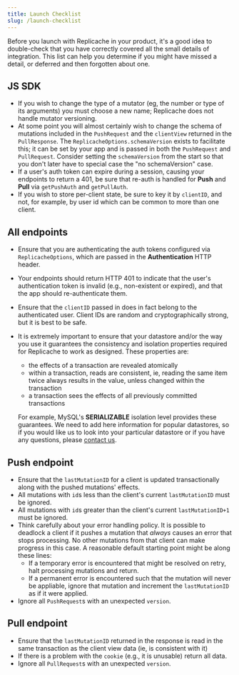 ```yaml
---
title: Launch Checklist
slug: /launch-checklist
---
```


Before you launch with Replicache in your product, it's a good idea to double-check that you have correctly covered all the small details of integration. This list can help you determine if you might have missed a detail, or deferred and then forgotten about one.

## JS SDK

- If you wish to change the type of a mutator (eg, the number or type of its arguments) you must choose a new name; Replicache does not handle mutator versioning.
- At some point you will almost certainly wish to change the schema of mutations included in the `PushRequest` and the `clientView` returned in the `PullResponse`. The `ReplicacheOptions.schemaVersion` exists to facilitate this; it can be set by your app and is passed in both the `PushRequest` and `PullRequest`. Consider setting the `schemaVersion` from the start so that you don't later have to special case the "no schemaVersion" case.
- If a user's auth token can expire during a session, causing your endpoints to return a 401, be sure that re-auth is handled for **Push** and **Pull** via `getPushAuth` and `getPullAuth`.
- If you wish to store per-client state, be sure to key it by `clientID`, and not, for example, by user id which can be common to more than one client.

## All endpoints

- Ensure that you are authenticating the auth tokens configured via `ReplicacheOptions`, which are passed in the **Authentication** HTTP header.
- Your endpoints should return HTTP 401 to indicate that the user's authentication token is invalid (e.g., non-existent or expired), and that the app should re-authenticate them.
- Ensure that the `clientID` passed in does in fact belong to the authenticated user. Client IDs are random and cryptographically strong, but it is best to be safe.
- It is extremely important to ensure that your datastore and/or the way you use it guarantees the consistency and isolation properties required for Replicache to work as designed. These properties are:
  - the effects of a transaction are revealed atomically
  - within a transaction, reads are consistent, ie, reading the same item twice always results in the value, unless changed within the transaction
  - a transaction sees the effects of all previously committed transactions

  For example, MySQL's **SERIALIZABLE** isolation level provides these guarantees. We need to add here information for popular datastores, so if you would like us to look into your particular datastore or if you have any questions, please [contact us](https://replicache.dev/#contact).

## Push endpoint

- Ensure that the `lastMutationID` for a client is updated transactionally along with the pushed mutations' effects.
- All mutations with `id`s less than the client's current `lastMutationID` must be ignored.
- All mutations with `id`s greater than the client's current `lastMutationID+1` must be ignored.
- Think carefully about your error handling policy. It is possible to deadlock a client if it pushes a mutation that _always_ causes an error that stops processing. No other mutations from that client can make progress in this case. A reasonable default starting point might be along these lines:
  - If a temporary error is encountered that might be resolved on retry, halt processing mutations and return.
  - If a permanent error is encountered such that the mutation will never be appliable, ignore that mutation and increment the `lastMutationID` as if it were applied.
- Ignore all `PushRequest`s with an unexpected `version`.

## Pull endpoint

- Ensure that the `lastMutationID` returned in the response is read in the same transaction as the client view data (ie, is consistent with it)
- If there is a problem with the `cookie` (e.g., it is unusable) return all data.
- Ignore all `PullRequest`s with an unexpected `version`.
